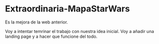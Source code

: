 # Extraordinaria-MapaStarWars
Es la mejora de la web anterior. 

Voy a intentar temrinar el trabajo con nuestra idea inicial. Voy a añadir una landing page y a hacer que funcione del todo.
